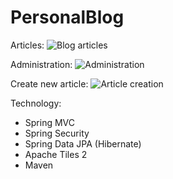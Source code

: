 PersonalBlog
============

Articles:
![Blog articles](http://puu.sh/7IZMd/2c9dbef2e3.jpg)

Administration:
![Administration](http://puu.sh/7IZQe/62c0af02e2.png)

Create new article:
![Article creation](http://puu.sh/7IZWe/d1ab23ac89.png)

Technology:
- Spring MVC
- Spring Security
- Spring Data JPA (Hibernate)
- Apache Tiles 2
- Maven
